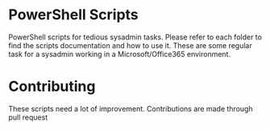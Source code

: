 # PowerShell Scripts

PowerShell scripts for tedious sysadmin tasks. Please refer to each folder to find the scripts documentation and how to use it.
These are some regular task for a sysadmin working in a Microsoft/Office365 environment.

# Contributing

These scripts need a lot of improvement. Contributions are made through pull request
